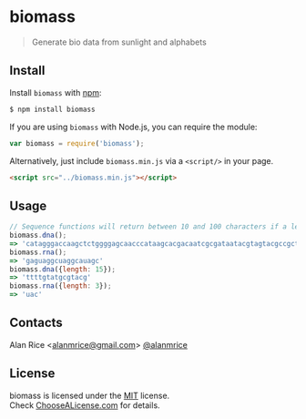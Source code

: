 # biomass

> Generate bio data from sunlight and alphabets

Install
-------

Install ```biomass``` with [npm](//npmjs.org):

```sh
$ npm install biomass
```
If you are using ```biomass``` with Node.js, you can require the module:
```js
var biomass = require('biomass');
```
Alternatively, just include `biomass.min.js` via a `<script/>` in your page.
```html
<script src="../biomass.min.js"></script>
```

Usage
-----


```js
// Sequence functions will return between 10 and 100 characters if a length is not specified:
biomass.dna();
=> 'catagggaccaagctctggggagcaacccataagcacgacaatcgcgataatacgtagtacgccgcttggttcgtgccttcccgcgcgagt'
biomass.rna();
=> 'gaguaggcuaggcauagc'
biomass.dna({length: 15});
=> 'ttttgtatgcgtacg'
biomass.rna({length: 3});
=> 'uac'
```

Contacts
--------
Alan Rice <[alanmrice@gmail.com](mailto:alanmrice@gmail.com)> [@alanmrice](//twitter.com/alanmrice)

License
--------

biomass is licensed under the [MIT](https://raw.github.com/alanrice/biomass/master/LICENSE) license.  
Check [ChooseALicense.com](http://choosealicense.com/licenses/mit) for details.
